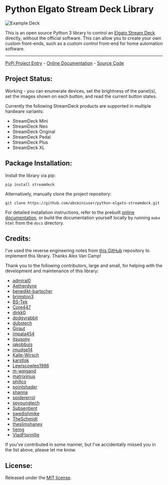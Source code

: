 # Python Elgato Stream Deck Library

![Example Deck](ExampleDeck.jpg)

This is an open source Python 3 library to control an
[Elgato Stream Deck](https://www.elgato.com/en/gaming/stream-deck) directly,
without the official software. This can allow you to create your own custom
front-ends, such as a custom control front-end for home automation software.

_________________

[PyPi Project Entry](https://pypi.org/project/streamdeck/) - [Online Documentation](https://python-elgato-streamdeck.readthedocs.io) - [Source Code](https://github.com/abcminiuser/python-elgato-streamdeck)


## Project Status:

Working - you can enumerate devices, set the brightness of the panel(s), set
the images shown on each button, and read the current button states.

Currently the following StreamDeck products are supported in multiple hardware
variants:

* StreamDeck Mini
* StreamDeck Neo
* StreamDeck Original
* StreamDeck Pedal
* StreamDeck Plus
* StreamDeck XL

## Package Installation:

Install the library via pip:

```
pip install streamdeck
```

Alternatively, manually clone the project repository:

```
git clone https://github.com/abcminiuser/python-elgato-streamdeck.git
```

For detailed installation instructions, refer to the prebuilt
[online documentation](https://python-elgato-streamdeck.readthedocs.io), or
build the documentation yourself locally by running `make html` from the `docs`
directory.


## Credits:

I've used the reverse engineering notes from
[this GitHub](https://github.com/alvancamp/node-elgato-stream-deck/blob/master/NOTES.md)
repository to implement this library. Thanks Alex Van Camp!

Thank you to the following contributors, large and small, for helping with the
development and maintenance of this library:

- [admiral0](https://github.com/admiral0)
- [Aetherdyne](https://github.com/Aetherdyne)
- [benedikt-bartscher](https://github.com/benedikt-bartscher)
- [brimston3](https://github.com/brimston3)
- [BS-Tek](https://github.com/BS-Tek)
- [Core447](https://github.com/Core447)
- [dirkk0](https://github.com/dirkk0)
- [dodgyrabbit](https://github.com/dodgyrabbit)
- [dubstech](https://github.com/dubstech)
- [Giraut](https://github.com/Giraut)
- [impala454](https://github.com/impala454)
- [itsusony](https://github.com/itsusony)
- [jakobbuis](https://github.com/jakobbuis)
- [jmudge14](https://github.com/jmudge14)
- [Kalle-Wirsch](https://github.com/Kalle-Wirsch)
- [karstlok](https://github.com/karstlok)
- [Lewiscowles1986](https://github.com/Lewiscowles1986)
- [m-weigand](https://github.com/m-weigand)
- [matrixinius](https://github.com/matrixinius)
- [phillco](https://github.com/phillco)
- [pointshader](https://github.com/pointshader)
- [shanna](https://github.com/shanna)
- [spidererrol](https://github.com/Spidererrol)
- [spyoungtech](https://github.com/spyoungtech)
- [Subsentient](https://github.com/Subsentient)
- [swedishmike](https://github.com/swedishmike)
- [TheSchmidt](https://github.com/TheSchmidt)
- [theslimshaney](https://github.com/theslimshaney)
- [tjemg](https://github.com/tjemg)
- [VladFlorinIlie](https://github.com/VladFlorinIlie)

If you've contributed in some manner, but I've accidentally missed you in the
list above, please let me know.


## License:

Released under the [MIT license](LICENSE).
